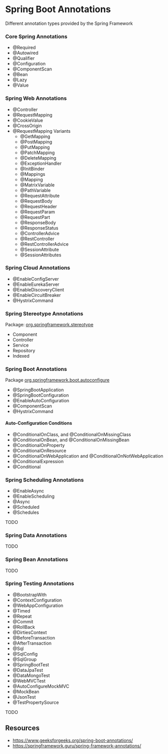 # Spring Boot Annotations
Different annotation types provided by the Spring Framework

### Core Spring Annotations
* @Required
* @Autowired
* @Qualifier
* @Configuration
* @ComponentScan
* @Bean
* @Lazy
* @Value

### Spring Web Annotations
* @Controller
* @RequestMapping
* @CookieValue
* @CrossOrigin
* @RequestMapping Variants
  * @GetMapping
  * @PostMapping
  * @PutMapping
  * @PatchMapping
  * @DeleteMapping
  * @ExceptionHandler
  * @InitBinder
  * @Mappings
  * @Mapping
  * @MatrixVariable
  * @PathVariable
  * @RequestAttribute
  * @RequestBody
  * @RequestHeader
  * @RequestParam
  * @RequestPart
  * @ResponseBody
  * @ResponseStatus
  * @ControllerAdvice
  * @RestController
  * @RestControllerAdvice
  * @SessionAttribute
  * @SessionAttributes

### Spring Cloud Annotations
* @EnableConfigServer
* @EnableEurekaServer
* @EnableDiscoveryClient
* @EnableCircuitBreaker
* @HystrixCommand

### Spring Stereotype Annotations
Package: [org.springframework.stereotype](https://docs.spring.io/spring-framework/docs/current/javadoc-api/org/springframework/stereotype/package-summary.html)
* Component
* Controller
* Service
* Repository
* Indexed

### Spring Boot Annotations
Package [org.springframework.boot.autoconfigure](https://docs.spring.io/spring-boot/docs/current/api/org/springframework/boot/autoconfigure/package-summary.html)
* @SpringBootApplication
* @SpringBootConfiguration
* @EnableAutoConfiguration
* @ComponentScan
* @HystrixCommand

#### Auto-Configuration Conditions
* @ConditionalOnClass, and @ConditionalOnMissingClass
* @ConditionalOnBean, and @ConditionalOnMissingBean
* @ConditionalOnProperty
* @ConditionalOnResource
* @ConditionalOnWebApplication and @ConditionalOnNotWebApplication
* @ConditionalExpression
* @Conditional

### Spring Scheduling Annotations
* @EnableAsync
* @EnableScheduling
* @Async
* @Scheduled
* @Schedules

TODO
### Spring Data Annotations
TODO 
### Spring Bean Annotations
TODO

### Spring Testing Annotations
* @BootstrapWith
* @ContextConfiguration
* @WebAppConfiguration
* @Timed
* @Repeat
* @Commit
* @RollBack
* @DirtiesContext
* @BeforeTransaction
* @AfterTransaction
* @Sql
* @SqlConfig
* @SqlGroup
* @SpringBootTest
* @DataJpaTest
* @DataMongoTest
* @WebMVCTest
* @AutoConfigureMockMVC
* @MockBean
* @JsonTest
* @TestPropertySource

TODO

## Resources 
* https://www.geeksforgeeks.org/spring-boot-annotations/
* https://springframework.guru/spring-framework-annotations/

